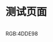 # 测试页面

<figure><img src="https://cdn.staticaly.com/gh/clearng/klyme-api-img@main/image.77nhzq127ak0.webp" alt=""><figcaption></figcaption></figure>

RGB:4DDE98
